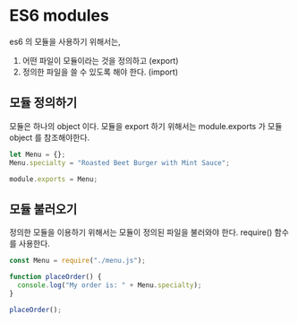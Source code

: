 # ES6 modules

es6 의 모듈을 사용하기 위해서는,

1.  어떤 파일이 모듈이라는 것을 정의하고 (export)
2.  정의한 파일을 쓸 수 있도록 해야 한다. (import)

## 모듈 정의하기

모듈은 하나의 object 이다. 모듈을 export 하기 위해서는 module.exports 가 모듈 object 를 참조해야한다.

```javascript
let Menu = {};
Menu.specialty = "Roasted Beet Burger with Mint Sauce";

module.exports = Menu;
```

## 모듈 불러오기

정의한 모듈을 이용하기 위해서는 모듈이 정의된 파일을 불러와야 한다. require() 함수를 사용한다.

```javascript
const Menu = require("./menu.js");

function placeOrder() {
  console.log("My order is: " + Menu.specialty);
}

placeOrder();
```
